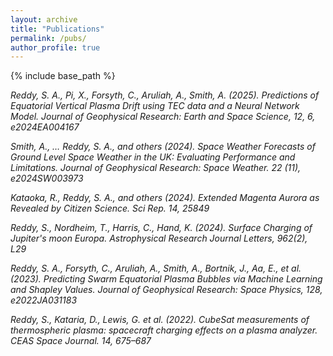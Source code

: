 ```yaml
---
layout: archive
title: "Publications"
permalink: /pubs/
author_profile: true
---
```


{% include base_path %}

_Reddy, S. A., Pi, X., Forsyth, C., Aruliah, A., Smith, A. (2025). Predictions of Equatorial Vertical Plasma Drift using TEC data and a Neural Network Model. Journal of Geophysical Research: Earth and Space Science, 12, 6, e2024EA004167_

_Smith, A., … Reddy, S. A., and others (2024). Space Weather Forecasts of Ground Level Space Weather in the UK: Evaluating Performance and Limitations. Journal of Geophysical Research: Space Weather. 22 (11), e2024SW003973_

_Kataoka, R., Reddy, S. A., and others (2024). Extended Magenta Aurora as Revealed by Citizen Science. Sci Rep. 14, 25849_

_Reddy, S., Nordheim, T., Harris, C., Hand, K. (2024). Surface Charging of Jupiter's moon Europa. Astrophysical Research Journal Letters, 962(2), L29_

_Reddy, S. A., Forsyth, C., Aruliah, A., Smith, A., Bortnik, J., Aa, E., et al. (2023). Predicting Swarm Equatorial Plasma Bubbles via Machine Learning and Shapley Values. Journal of Geophysical Research: Space Physics, 128, e2022JA031183_

_Reddy, S., Kataria, D., Lewis, G. et al. (2022). CubeSat measurements of thermospheric plasma: spacecraft charging effects on a plasma analyzer. CEAS Space Journal. 14, 675–687_

